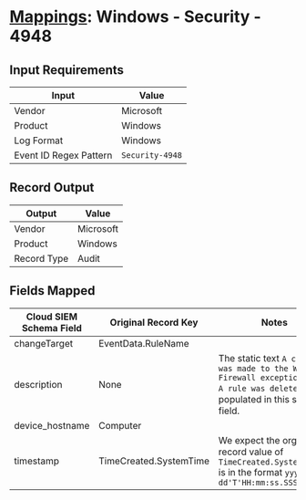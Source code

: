 # [Mappings](README.md): Windows - Security - 4948

## Input Requirements

|Input|Value|
|-----|-----|
|Vendor|Microsoft|
|Product|Windows|
|Log Format|Windows|
|Event ID Regex Pattern|`Security-4948`|

## Record Output

|Output|Value|
|------|-----|
|Vendor|Microsoft|
|Product|Windows|
|Record Type|Audit|

## Fields Mapped

|Cloud SIEM Schema Field|Original Record Key|Notes|
|-----------------------|-------------------|-----|
|changeTarget|EventData.RuleName||
|description|None|The static text `A change was made to the Windows Firewall exception list. A rule was deleted.` is populated in this schema field.|
|device_hostname|Computer||
|timestamp|TimeCreated.SystemTime|We expect the orginal record value of `TimeCreated.SystemTime` is in the format `yyyy-MM-dd'T'HH:mm:ss.SSSSSSSSSZ`|


